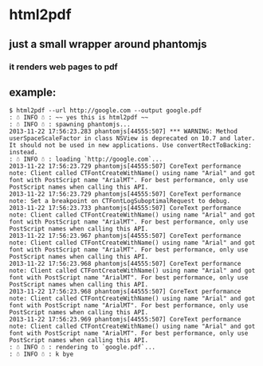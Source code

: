 # html2pdf
## just a small wrapper around phantomjs
### it renders web pages to pdf

## example:

    $ html2pdf --url http://google.com --output google.pdf
    : ☃ INFO ☃ : ~~ yes this is html2pdf ~~
    : ☃ INFO ☃ : spawning phantomjs...
    2013-11-22 17:56:23.283 phantomjs[44555:507] *** WARNING: Method userSpaceScaleFactor in class NSView is deprecated on 10.7 and later. It should not be used in new applications. Use convertRectToBacking: instead.
    : ☃ INFO ☃ : loading `http://google.com`...
    2013-11-22 17:56:23.729 phantomjs[44555:507] CoreText performance note: Client called CTFontCreateWithName() using name "Arial" and got font with PostScript name "ArialMT". For best performance, only use PostScript names when calling this API.
    2013-11-22 17:56:23.729 phantomjs[44555:507] CoreText performance note: Set a breakpoint on CTFontLogSuboptimalRequest to debug.
    2013-11-22 17:56:23.733 phantomjs[44555:507] CoreText performance note: Client called CTFontCreateWithName() using name "Arial" and got font with PostScript name "ArialMT". For best performance, only use PostScript names when calling this API.
    2013-11-22 17:56:23.967 phantomjs[44555:507] CoreText performance note: Client called CTFontCreateWithName() using name "Arial" and got font with PostScript name "ArialMT". For best performance, only use PostScript names when calling this API.
    2013-11-22 17:56:23.968 phantomjs[44555:507] CoreText performance note: Client called CTFontCreateWithName() using name "Arial" and got font with PostScript name "ArialMT". For best performance, only use PostScript names when calling this API.
    2013-11-22 17:56:23.968 phantomjs[44555:507] CoreText performance note: Client called CTFontCreateWithName() using name "Arial" and got font with PostScript name "ArialMT". For best performance, only use PostScript names when calling this API.
    2013-11-22 17:56:23.969 phantomjs[44555:507] CoreText performance note: Client called CTFontCreateWithName() using name "Arial" and got font with PostScript name "ArialMT". For best performance, only use PostScript names when calling this API.
    : ☃ INFO ☃ : rendering to `google.pdf`...
    : ☃ INFO ☃ : k bye

